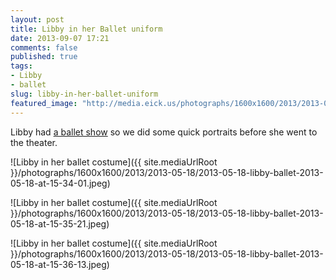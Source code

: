 ```yaml
---
layout: post
title: Libby in her Ballet uniform
date: 2013-09-07 17:21
comments: false
published: true
tags:
- Libby
- ballet
slug: libby-in-her-ballet-uniform
featured_image: "http://media.eick.us/photographs/1600x1600/2013/2013-05-18/2013-05-18-libby-ballet-2013-05-18-at-15-34-01.jpeg"
---
```

Libby had [a ballet show][1] so we did some quick portraits before she went to the theater.

![Libby in her ballet costume]({{ site.mediaUrlRoot }}/photographs/1600x1600/2013/2013-05-18/2013-05-18-libby-ballet-2013-05-18-at-15-34-01.jpeg)

![Libby in her ballet costume]({{ site.mediaUrlRoot }}/photographs/1600x1600/2013/2013-05-18/2013-05-18-libby-ballet-2013-05-18-at-15-35-21.jpeg)

![Libby in her ballet costume]({{ site.mediaUrlRoot }}/photographs/1600x1600/2013/2013-05-18/2013-05-18-libby-ballet-2013-05-18-at-15-36-13.jpeg)

[1]: /blog/2013/08/18/libby-dance-recital/
